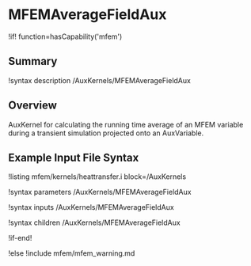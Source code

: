 # MFEMAverageFieldAux

!if! function=hasCapability('mfem')

## Summary

!syntax description /AuxKernels/MFEMAverageFieldAux

## Overview

AuxKernel for calculating the running time average of an MFEM variable during a transient simulation projected onto an AuxVariable.

## Example Input File Syntax

!listing mfem/kernels/heattransfer.i block=/AuxKernels

!syntax parameters /AuxKernels/MFEMAverageFieldAux

!syntax inputs /AuxKernels/MFEMAverageFieldAux

!syntax children /AuxKernels/MFEMAverageFieldAux

!if-end!

!else
!include mfem/mfem_warning.md
